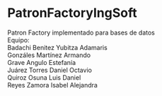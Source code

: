 # PatronFactoryIngSoft<br/>
Patron Factory implementado para bases de datos<br/>
Equipo:<br/>
Badachi Benitez Yubitza Adamaris<br/>
Gonzáles Martínez Armando<br/>
Grave Angulo Estefanía<br/>
Juárez Torres Daniel Octavio<br/>
Quiroz Osuna Luis Daniel<br/>
Reyes Zamora Isabel Alejandra<br/>
